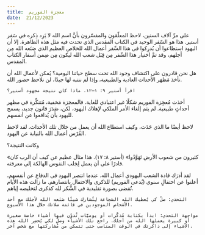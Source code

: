 ```yaml
---
title:  معجزة الفوريم
date:  21/12/2023
---
```


على مرِّ آلاف السنين، لاحظ المعلّقون والمفسّرون بأنَّ اسم الله لا يَرِد ذِكره في سَفر أستير. هذا هو السّفر الوحيد في الكتاب المقدس الذي تحدث فيه مثل هذه الظاهرة. إلا أن اليهود استطاعوا أن يُدرِكوا في هذا السِّفر أعمال الله للخلاص العظيم الذي صَنَعه الله مِن أجلهم، وقد تمَّ اختيار هذا السِّفر مِن قِبَل شعب الله ليكون مِن ضِمن أسفار الكتاب المقدس.

هل نحن قادرون على اكتشاف وجود الله تحت سطح حياتنا اليومية؟ يُمكن لأعمال الله أن تأخذ مَظهَر الأحداث العادية والطبيعية، وإذا لم ننتبه لها جيدًا، لن نلاحظ حضور الله.

`اقرأ أستير ٩: ١–١٢. ماذا كان نتيجة مجهود أستير؟`

أخذت مُعجِزة الفوريم شكلًا غير اعتيادي للغاية. فالمعجزة مَخفية، مُتنكِّرة في مظهر أحداثٍ طبيعية. لم يتم إلغاء الأمر الملكي لإهلاك اليهود، لكن، صَدَرَ قانون جديد، يسمح لليهود بأن يُدافعوا عن أنفسهم.

لاحظ أيضًا ما الذي حَدَث، وكيف استطاع الله أن يعمل من خلال تلك الأحداث. لقد لاحظ الفُرْس أعمال الله بالنيابة عن اليهود.

وكانت النتيجة؟

«كثيرون من شعوب الأرض تَهَوَّدُوا» (أستير ٨: ١٧). هذا مثال عظيم عن كيف أن الرب كان قادرًا على أن يعمل لِجَلب النفوس الهالكة إلى معرفته.

لقد أدرَك قادة الشعب اليهودي أعمال الله. عندما انتصر اليهود في الدفاع عن أنفسهم، أعلنوا عن احتفالٍ سنوي (يُدعى الفوريم) للذكرى والاحتفال بانتصارهم. ما زالت هذه الأيام تُقضى بصورة تقليدية في الشُّكر لله كذكرى لتخليصه إياهم.

`التحدي: صلّ كي يُعطيك الله الشجاعة لِتُشارك شيئًا صَنَعه الله لأجلك مع أحد الأشخاص الموجودين في قائمة صلاتك خلال هذا الأسبوع.`

`مواجهة التحدي: ابدأ بكتابة مُذكَّرات أو يوميَّات تُدوِّن فيها أشياء خاصة صغيرة أو كبيرة يعملها الله من أجلك. راجع تلك الأشياء وصلِّ لكي يُحضِر الله هذه الأشياء إلى ذاكرتك في الوقت المناسب حتى تتمكن من مُشاركتها مع شخص آخر.`
